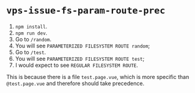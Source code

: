 # `vps-issue-fs-param-route-prec`

1. `npm install`.
2. `npm run dev`.
3. Go to `/random`.
4. You will see `PARAMETERIZED FILESYSTEM ROUTE random`;
5. Go to `/test`.
6. You will see `PARAMETERIZED FILESYSTEM ROUTE test`;
7. I would expect to see `REGULAR FILESYSTEM ROUTE`.

This is because there is a file `test.page.vue`, which is more specific than `@test.page.vue` and therefore should take precedence.

